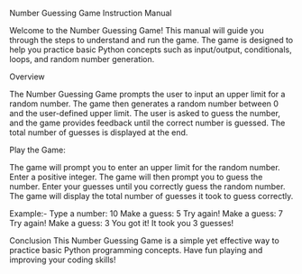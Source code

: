 Number Guessing Game Instruction Manual

Welcome to the Number Guessing Game! This manual will guide you through the steps to understand and run the game. The game is designed to help you practice basic Python concepts such as input/output, conditionals, loops, and random number generation.

Overview

The Number Guessing Game prompts the user to input an upper limit for a random number. The game then generates a random number between 0 and the user-defined upper limit. The user is asked to guess the number, and the game provides feedback until the correct number is guessed. The total number of guesses is displayed at the end.

Play the Game:

The game will prompt you to enter an upper limit for the random number.
Enter a positive integer.
The game will then prompt you to guess the number.
Enter your guesses until you correctly guess the random number.
The game will display the total number of guesses it took to guess correctly.

Example:-
Type a number: 10
Make a guess: 5
Try again!
Make a guess: 7
Try again!
Make a guess: 3
You got it!
It took you 3 guesses!

Conclusion
This Number Guessing Game is a simple yet effective way to practice basic Python programming concepts. Have fun playing and improving your coding skills!

